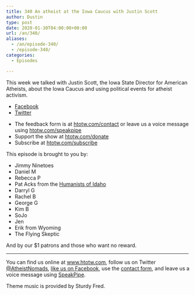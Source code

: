 ```yaml
---
title: 340 An atheist at the Iowa Caucus with Justin Scott
author: Dustin
type: post
date: 2020-01-30T04:00:00+00:00
url: /an/340/
aliases:
  - /an/episode-340/
  - /episode-340/
categories:
  - Episodes

---
```

<div id="buzzsprout-player-10552769"></div><script src="https://www.buzzsprout.com/1983601/10552769-340-an-atheist-at-the-iowa-caucus-with-justin-scott.js?container_id=buzzsprout-player-10552769&player=small" type="text/javascript" charset="utf-8"></script>

This week we talked with Justin Scott, the Iowa State Director for American Atheists, about the Iowa Caucus and using political events for atheist activism.

  * [Facebook][1]
  * [Twitter][2]

<!--more-->

 * The feedback form is at [htotw.com/contact](https://htotw.com/contact) or leave us a voice message using <a href="https://htotw.com/speakpipe" target="_blank" rel="noopener noreferrer">htotw.com/speakpipe</a>
 * Support the show at <a href="https://htotw.com/donate" target="_blank" rel="noopener noreferrer">htotw.com/donate</a>
 * Subscribe at <a href="https://htotw.com/subscribe" target="_blank" rel="noopener noreferrer">htotw.com/subscribe</a>

This episode is brought to you by:

  * Jimmy Ninetoes
  * Daniel M
  * Rebecca P
  * Pat Acks from the <a href="https://www.humanistsofidaho.org" target="_blank" rel="noopener noreferrer">Humanists of Idaho</a>
  * Darryl G
  * Rachel B
  * George G
  * Kim B
  * SoJo
  * Jen
  * Erik from Wyoming
  * The Flying Skeptic

And by our $1 patrons and those who want no reward.

<hr width="500" />

You can find us online at <a href="https://www.htotw.com/" target="_blank" rel="noopener noreferrer">www.htotw.com</a>, follow us on Twitter <a href="https://htotw.com/twitter" target="_blank" rel="noopener noreferrer">@AtheistNomads</a>, <a href="https://htotw.com/facebook" target="_blank" rel="noopener noreferrer">like us on Facebook</a>, use the [contact form](https://htotw.com/contact), and leave us a voice message using <a href="https://htotw.com/speakpipe" target="_blank" rel="noopener noreferrer">SpeakPipe</a>.

Theme music is provided by Sturdy Fred.

 [1]: https://www.facebook.com/jscott23
 [2]: 200~https://twitter.com/iowaatheist247